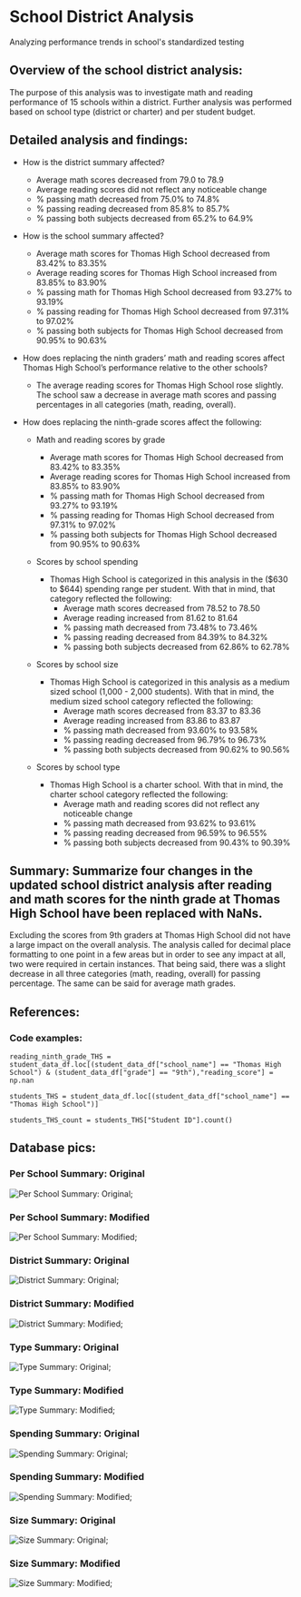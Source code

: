 # School District Analysis
Analyzing performance trends in school's standardized testing

## Overview of the school district analysis:
The purpose of this analysis was to investigate math and reading performance of 15 schools within a district.  Further analysis was performed based on school type (district or charter) and per student budget.

## Detailed analysis and findings:
* How is the district summary affected?
  * Average math scores decreased from 79.0 to 78.9
  * Average reading scores did not reflect any noticeable change
  * % passing math decreased from 75.0% to 74.8%
  * % passing reading decreased from 85.8% to 85.7%
  * % passing both subjects decreased from 65.2% to 64.9%

* How is the school summary affected?
  * Average math scores for Thomas High School decreased from 83.42% to 83.35%
  * Average reading scores for Thomas High School increased from 83.85% to 83.90%
  * % passing math for Thomas High School decreased from 93.27% to 93.19%
  * % passing reading for Thomas High School decreased from 97.31% to 97.02%
  * % passing both subjects for Thomas High School decreased from 90.95% to 90.63%

* How does replacing the ninth graders’ math and reading scores affect Thomas High School’s performance relative to the other schools?
  * The average reading scores for Thomas High School rose slightly. The school saw a decrease in average math scores and passing percentages in all categories (math, reading, overall).

* How does replacing the ninth-grade scores affect the following:
  * Math and reading scores by grade
    * Average math scores for Thomas High School decreased from 83.42% to 83.35%
    * Average reading scores for Thomas High School increased from 83.85% to 83.90%
    * % passing math for Thomas High School decreased from 93.27% to 93.19%
    * % passing reading for Thomas High School decreased from 97.31% to 97.02%
    * % passing both subjects for Thomas High School decreased from 90.95% to 90.63%

  * Scores by school spending
    * Thomas High School is categorized in this analysis in the ($630 to $644) spending range per student.  With that in mind, that category reflected the following:
      * Average math scores decreased from 78.52 to 78.50
      * Average reading increased from 81.62 to 81.64
      * % passing math decreased from 73.48% to 73.46%
      * % passing reading decreased from 84.39% to 84.32%
      * % passing both subjects decreased from 62.86% to 62.78%

  * Scores by school size
    * Thomas High School is categorized in this analysis as a medium sized school (1,000 - 2,000 students).  With that in mind, the medium sized school category reflected the following:
      * Average math scores decreased from 83.37 to 83.36
      * Average reading increased from 83.86 to 83.87
      * % passing math decreased from 93.60% to 93.58%
      * % passing reading decreased from 96.79% to 96.73%
      * % passing both subjects decreased from 90.62% to 90.56%

  * Scores by school type
    * Thomas High School is a charter school.  With that in mind, the charter school category reflected the following:
      * Average math and reading scores did not reflect any noticeable change
      * % passing math decreased from 93.62% to 93.61%
      * % passing reading decreased from 96.59% to 96.55%
      * % passing both subjects decreased from 90.43% to 90.39%

## Summary: Summarize four changes in the updated school district analysis after reading and math scores for the ninth grade at Thomas High School have been replaced with NaNs.
Excluding the scores from 9th graders at Thomas High School did not have a large impact on the overall analysis.  The analysis called for decimal place formatting to one point in a few areas but in order to see any impact at all, two were required in certain instances.  That being said, there was a slight decrease in all three categories (math, reading, overall) for passing percentage.  The same can be said for average math grades.

## References:
### Code examples:
`reading_ninth_grade_THS = student_data_df.loc[(student_data_df["school_name"] == "Thomas High School") & (student_data_df["grade"] == "9th"),"reading_score"] = np.nan`

`students_THS = student_data_df.loc[(student_data_df["school_name"] == "Thomas High School")]`

`students_THS_count = students_THS["Student ID"].count()`


## Database pics:
### Per School Summary: Original
![Per School Summary: Original](https://github.com/tonyferri/School_District_Analysis/blob/main/Resources/per_school_summary_without_nan.png);

### Per School Summary: Modified
![Per School Summary: Modified](https://github.com/tonyferri/School_District_Analysis/blob/main/Resources/per_school_summary_with_nan.png);

### District Summary: Original
![District Summary: Original](https://github.com/tonyferri/School_District_Analysis/blob/main/Resources/district_summary_without_nan.png);

### District Summary: Modified
![District Summary: Modified](https://github.com/tonyferri/School_District_Analysis/blob/main/Resources/district_summary_with_nan.png);

### Type Summary: Original
![Type Summary: Original](https://github.com/tonyferri/School_District_Analysis/blob/main/Resources/type_summary_without_nan.png);

### Type Summary: Modified
![Type Summary: Modified](https://github.com/tonyferri/School_District_Analysis/blob/main/Resources/type_summary_with_nan.png);

### Spending Summary: Original
![Spending Summary: Original](https://github.com/tonyferri/School_District_Analysis/blob/main/Resources/spending_summary_without_nan.png);

### Spending Summary: Modified
![Spending Summary: Modified](https://github.com/tonyferri/School_District_Analysis/blob/main/Resources/spending_summary_with_nan.png);

### Size Summary: Original
![Size Summary: Original](https://github.com/tonyferri/School_District_Analysis/blob/main/Resources/size_summary_without_nan.png);

### Size Summary: Modified
![Size Summary: Modified](https://github.com/tonyferri/School_District_Analysis/blob/main/Resources/size_summary_with_nan.png);